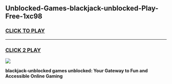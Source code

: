 
## Unblocked-Games-blackjack-unblocked-Play-Free-1xc98
<h3>
<a href="https://premium76.site?title=blackjack-unblocked&ref=10A">CLICK TO PLAY</a></h3>
<hr>

<h3>
<a href="https://premium76.site?title=blackjack-unblocked&ref=10A">CLICK 2 PLAY</a>
  
</h3>

<a href="https://premium76.site?title=blackjack-unblocked&ref=10A"><img src="https://clearcache.store/games.png"></a>


**blackjack-unblocked games unblocked: Your Gateway to Fun and Accessible Online Gaming**
